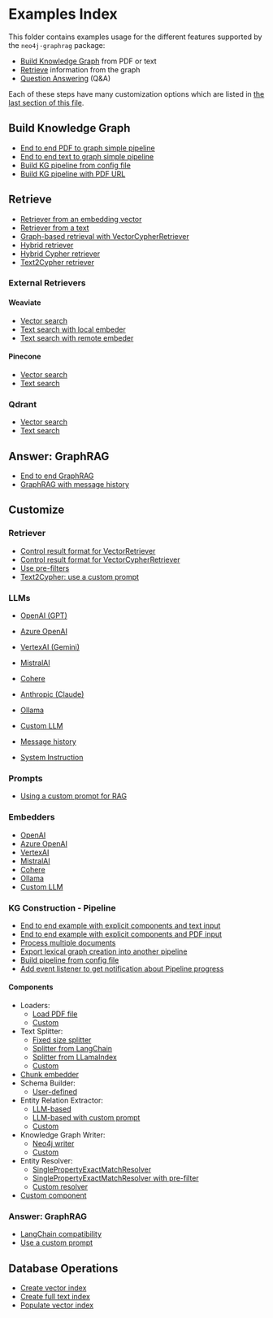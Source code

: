 # Examples Index

This folder contains examples usage for the different features
supported by the `neo4j-graphrag` package:

- [Build Knowledge Graph](#build-knowledge-graph) from PDF or text
- [Retrieve](#retrieve) information from the graph
- [Question Answering](#answer-graphrag) (Q&A)

Each of these steps have many customization options which
are listed in [the last section of this file](#customize).

## Build Knowledge Graph

- [End to end PDF to graph simple pipeline](build_graph/simple_kg_builder_from_pdf.py)
- [End to end text to graph simple pipeline](build_graph/simple_kg_builder_from_text.py)
- [Build KG pipeline from config file](build_graph/from_config_files/simple_kg_pipeline_from_config_file.py)
- [Build KG pipeline with PDF URL](build_graph/from_config_files/simple_kg_pipeline_from_config_file_with_url.py)


## Retrieve

- [Retriever from an embedding vector](retrieve/similarity_search_for_vector.py)
- [Retriever from a text](retrieve/similarity_search_for_text.py)
- [Graph-based retrieval with VectorCypherRetriever](retrieve/vector_cypher_retriever.py)
- [Hybrid retriever](./retrieve/hybrid_retriever.py)
- [Hybrid Cypher retriever](./retrieve/hybrid_cypher_retriever.py)
- [Text2Cypher retriever](./retrieve/text2cypher_search.py)


### External Retrievers

#### Weaviate

- [Vector search](customize/retrievers/external/weaviate/weaviate_vector_search.py)
- [Text search with local embeder](customize/retrievers/external/weaviate/weaviate_text_search_local_embedder.py)
- [Text search with remote embeder](customize/retrievers/external/weaviate/weaviate_text_search_remote_embedder.py)

#### Pinecone

- [Vector search](./customize/retrievers/external/pinecone/pinecone_vector_search.py)
- [Text search](./customize/retrievers/external/pinecone/pinecone_text_search.py)


### Qdrant

- [Vector search](./customize/retrievers/external/qdrant/qdrant_vector_search.py)
- [Text search](./customize/retrievers/external/qdrant/qdrant_text_search.py)


## Answer: GraphRAG

- [End to end GraphRAG](./answer/graphrag.py)
- [GraphRAG with message history](./question_answering/graphrag_with_message_history.py)


## Customize

### Retriever

- [Control result format for VectorRetriever](customize/retrievers/result_formatter_vector_retriever.py)
- [Control result format for VectorCypherRetriever](customize/retrievers/result_formatter_vector_cypher_retriever.py)
- [Use pre-filters](customize/retrievers/use_pre_filters.py)
- [Text2Cypher: use a custom prompt](customize/retrievers/text2cypher_custom_prompt.py)

### LLMs

- [OpenAI (GPT)](./customize/llms/openai_llm.py)
- [Azure OpenAI]()
- [VertexAI (Gemini)](./customize/llms/vertexai_llm.py)
- [MistralAI](./customize/llms/mistalai_llm.py)
- [Cohere](./customize/llms/cohere_llm.py)
- [Anthropic (Claude)](./customize/llms/anthropic_llm.py)
- [Ollama](./customize/llms/ollama_llm.py)
- [Custom LLM](./customize/llms/custom_llm.py)

- [Message history](./customize/llms/llm_with_message_history.py)
- [System Instruction](./customize/llms/llm_with_system_instructions.py)


### Prompts

- [Using a custom prompt for RAG](customize/answer/custom_prompt.py)


### Embedders

- [OpenAI](./customize/embeddings/openai_embeddings.py)
- [Azure OpenAI](./customize/embeddings/azure_openai_embeddings.py)
- [VertexAI](./customize/embeddings/vertexai_embeddings.py)
- [MistralAI](./customize/embeddings/mistalai_embeddings.py)
- [Cohere](./customize/embeddings/cohere_embeddings.py)
- [Ollama](./customize/embeddings/ollama_embeddings.py)
- [Custom LLM](./customize/embeddings/custom_embeddings.py)


### KG Construction - Pipeline

- [End to end example with explicit components and text input](./customize/build_graph/pipeline/kg_builder_from_text.py)
- [End to end example with explicit components and PDF input](./customize/build_graph/pipeline/kg_builder_from_pdf.py)
- [Process multiple documents](./customize/build_graph/pipeline/kg_builder_two_documents_entity_resolution.py)
- [Export lexical graph creation into another pipeline](./customize/build_graph/pipeline/text_to_lexical_graph_to_entity_graph_two_pipelines.py)
- [Build pipeline from config file](customize/build_graph/pipeline/from_config_files/pipeline_from_config_file.py)
- [Add event listener to get notification about Pipeline progress](./customize/build_graph/pipeline/pipeline_with_notifications.py)


#### Components

- Loaders:
  - [Load PDF file](./customize/build_graph/components/loaders/pdf_loader.py)
  - [Custom](./customize/build_graph/components/loaders/custom_loader.py)
- Text Splitter:
  - [Fixed size splitter](./customize/build_graph/components/splitters/fixed_size_splitter.py)
  - [Splitter from LangChain](./customize/build_graph/components/splitters/langhchain_splitter.py)
  - [Splitter from LLamaIndex](./customize/build_graph/components/splitters/llamaindex_splitter.py)
  - [Custom](./customize/build_graph/components/splitters/custom_splitter.py)
- [Chunk embedder]()
- Schema Builder:
  - [User-defined](./customize/build_graph/components/schema_builders/schema.py)
- Entity Relation Extractor:
  - [LLM-based](./customize/build_graph/components/extractors/llm_entity_relation_extractor.py)
  - [LLM-based with custom prompt](./customize/build_graph/components/extractors/llm_entity_relation_extractor_with_custom_prompt.py)
  - [Custom](./customize/build_graph/components/extractors/custom_extractor.py)
- Knowledge Graph Writer:
  - [Neo4j writer](./customize/build_graph/components/writers/neo4j_writer.py)
  - [Custom](./customize/build_graph/components/writers/custom_writer.py)
- Entity Resolver:
  - [SinglePropertyExactMatchResolver](./customize/build_graph/components/resolvers/simple_entity_resolver.py)
  - [SinglePropertyExactMatchResolver with pre-filter](./customize/build_graph/components/resolvers/simple_entity_resolver_pre_filter.py)
  - [Custom resolver](./customize/build_graph/components/resolvers/custom_resolver.py)
- [Custom component](./customize/build_graph/components/custom_component.py)


### Answer: GraphRAG

- [LangChain compatibility](./customize/answer/langchain_compatiblity.py)
- [Use a custom prompt](./customize/answer/custom_prompt.py)


## Database Operations

- [Create vector index](database_operations/create_vector_index.py)
- [Create full text index](create_fulltext_index.py)
- [Populate vector index](populate_vector_index.py)
